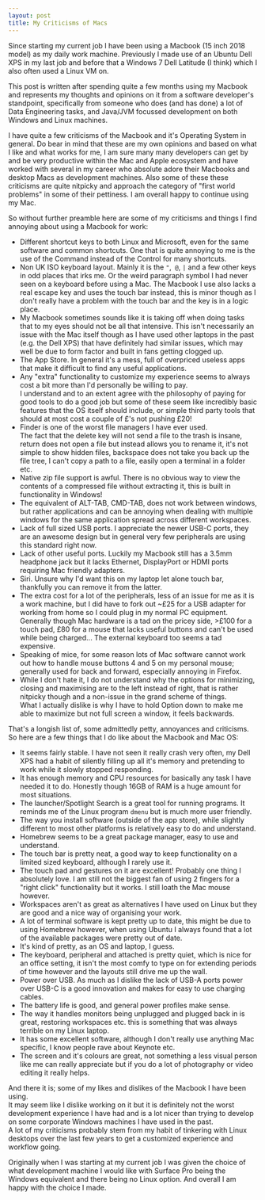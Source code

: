 ```yaml
---
layout: post
title: My Criticisms of Macs
---
```


Since starting my current job I have been using a Macbook (15 inch 2018 model)
as my daily work machine.
Previously I made use of an Ubuntu Dell XPS in my last job and before that a
Windows 7 Dell Latitude (I think) which I also often used a Linux VM on.

This post is written after spending quite a few months using my Macbook and
represents my thoughts and opinions on it from a software developer's
standpoint, specifically from someone who does (and has done) a lot of Data
Engineering tasks, and Java/JVM focussed development on both Windows and Linux
machines.

I have quite a few criticisms of the Macbook and it's Operating System in
general. Do bear in mind that these are my own opinions and based on what I like
and what works for me, I am sure many many developers can get by and be very
productive within the Mac and Apple ecosystem and have worked with several in my
career who absolute adore their Macbooks and desktop Macs as development
machines. Also some of these these criticisms are quite nitpicky and approach
the category of "first world problems" in some of their pettiness. I am overall
happy to continue using my Mac.

So without further preamble here are some of my criticisms and things I find
annoying about using a Macbook for work:

* Different shortcut keys to both Linux and Microsoft, even for the same
  software and common shortcuts. One that is quite annoying to me is the use of
  the Command instead of the Control for many shortcuts.
* Non UK ISO keyboard layout. Mainly it is the `"`,` @`, `|` and a few other 
  keys in odd places that irks me. Or the weird paragraph symbol I had never
  seen on a keyboard before using a Mac. The Macbook I use also lacks a real 
  escape key and uses the touch bar instead, this is minor though as I don't 
  really have a problem with the touch bar and the key is in a logic place.
* My Macbook sometimes sounds like it is taking off when doing tasks that to my
  eyes should not be all that intensive. This isn't necessarily an issue with
  the Mac itself though as I have used other laptops in the past (e.g. the Dell
  XPS) that have definitely had similar issues, which may well be due to form
  factor and built in fans getting clogged up.
* The App Store. In general it's a mess, full of overpriced useless apps that
  make it difficult to find any useful applications.
* Any "extra" functionality to customize my experience seems to always cost a
  bit more than I'd personally be willing to pay.  
  I understand and to an extent agree with the philosophy of paying for good
  tools to do a good job but some of these seem like incredibly basic features
  that the OS itself should include, or simple third party tools that should at
  most cost a couple of £'s not pushing £20!
* Finder is one of the worst file managers I have ever used.  
  The fact that the delete key will not send a file to the trash is insane, 
  return does not open a file but instead allows you to rename it, it's not
  simple to show hidden files, backspace does not take you back up the file
  tree, I can't copy a path to a file, easily open a terminal in a folder etc.
* Native zip file support is awful. There is no obvious way to view the contents
  of a compressed file without extracting it, this is built in functionality in
  Windows!
* The equivalent of ALT-TAB, CMD-TAB, does not work between windows, but rather
  applications and can be annoying when dealing with multiple windows for the 
  same application spread across different workspaces.
* Lack of full sized USB ports. I appreciate the newer USB-C ports, they are
  an awesome design but in general very few peripherals are using this standard
  right now.
* Lack of other useful ports. Luckily my Macbook still has a 3.5mm headphone
  jack but it lacks Ethernet, DisplayPort or HDMI ports requiring Mac friendly
  adapters.
* Siri. Unsure why I'd want this on my laptop let alone touch bar, thankfully
  you can remove it from the latter.
* The extra cost for a lot of the peripherals, less of an issue for me as it is
  a work machine, but I did have to fork out ~£25 for a USB adapter for working
  from home so I could plug in my normal PC equipment.  
  Generally though Mac hardware is a tad on the pricey side, >£100 for a touch
  pad, £80 for a mouse that lacks useful buttons and can't be used while being
  charged... The external keyboard too seems a tad expensive.
* Speaking of mice, for some reason lots of Mac software cannot work out how to
  handle mouse buttons 4 and 5 on my personal mouse; generally used for back
  and forward, especially annoying in Firefox.
* While I don't hate it, I do not understand why the options for minimizing,
  closing and maximising are to the left instead of right, that is rather
  nitpicky though and a non-issue in the grand scheme of things.  
  What I actually dislike is why I have to hold Option down to make me able to 
  maximize but not full screen a window, it feels backwards.

That's a longish list of, some admittedly petty, annoyances and criticisms. So
here are a few things that I do like about the Macbook and Mac OS:

* It seems fairly stable. I have not seen it really crash very often, my Dell
  XPS had a habit of silently filling up all it's memory and pretending to work
  while it slowly stopped responding.
* It has enough memory and CPU resources for basically any task I have needed
  it to do. Honestly though 16GB of RAM is a huge amount for most situations.
* The launcher/Spotlight Search is a great tool for running programs. It reminds
  me of the Linux program `dmenu` but is much more user friendly.
* The way you install software (outside of the app store), while slightly
  different to most other platforms is relatively easy to do and understand.
* Homebrew seems to be a great package manager, easy to use and understand.
* The touch bar is pretty neat, a good way to keep functionality on a limited
  sized keyboard, although I rarely use it.
* The touch pad and gestures on it are excellent! Probably one thing I
  absolutely love. I am still not the biggest fan of using 2 fingers for a
  "right click" functionality but it works. I still loath the Mac mouse however.
* Workspaces aren't as great as alternatives I have used on Linux but they are
  good and a nice way of organising your work.
* A lot of terminal software is kept pretty up to date, this might be due to
  using Homebrew however, when using Ubuntu I always found that a lot of the
  available packages were pretty out of date.
* It's kind of pretty, as an OS and laptop, I guess.
* The keyboard, peripheral and attached is pretty quiet, which is nice for an
  office setting, it isn't the most comfy to type on for extending periods of
  time however and the layouts still drive me up the wall.
* Power over USB. As much as I dislike the lack of USB-A ports power over USB-C
  is a good innovation and makes for easy to use charging cables.
* The battery life is good, and general power profiles make sense.
* The way it handles monitors being unplugged and plugged back in is great,
  restoring workspaces etc. this is something that was always terrible on my
  Linux laptop.
* It has some excellent software, although I don't really use anything Mac
  specific, I know people rave about Keynote etc.
* The screen and it's colours are great, not something a less visual person
  like me can really appreciate but if you do a lot of photography or video
  editing it really helps.

And there it is; some of my likes and dislikes of the Macbook I have been using.  
It may seem like I dislike working on it but it is definitely not the worst
development experience I have had and is a lot nicer than trying to develop
on some corporate Windows machines I have used in the past.  
A lot of my criticisms probably stem from my habit of tinkering with Linux
desktops over the last few years to get a customized experience and workflow
going.

Originally when I was starting at my current job I was given the choice of what
development machine I would like with Surface Pro being the Windows equivalent
and there being no Linux option. And overall I am happy with the choice I made.

